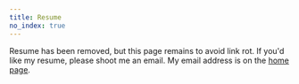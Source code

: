 ```yaml
---
title: Resume
no_index: true
---
```


Resume has been removed, but this page remains to avoid link rot. If you'd like
my resume, please shoot me an email. My email address is on the [home page](/).
